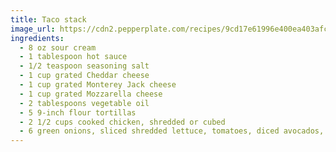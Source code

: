 ```yaml
---
title: Taco stack
image_url: https://cdn2.pepperplate.com/recipes/9cd17e61996e400ea403afcc005680b7.jpg
ingredients:
  - 8 oz sour cream
  - 1 tablespoon hot sauce
  - 1/2 teaspoon seasoning salt
  - 1 cup grated Cheddar cheese
  - 1 cup grated Monterey Jack cheese
  - 1 cup grated Mozzarella cheese
  - 2 tablespoons vegetable oil
  - 5 9-inch flour tortillas
  - 2 1/2 cups cooked chicken, shredded or cubed
  - 6 green onions, sliced shredded lettuce, tomatoes, diced avocados, additional sour cream - for topping
---
```


